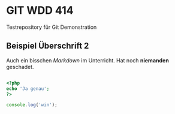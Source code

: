 GIT WDD 414  
============


Testrepository für Git Demonstration

Beispiel Überschrift 2 
-------------------------

Auch ein bisschen *Markdown* im Unterricht. Hat noch **niemanden** geschadet.

```php

<?php
echo 'Ja genau';
?>
```

```js
console.log('win');
```